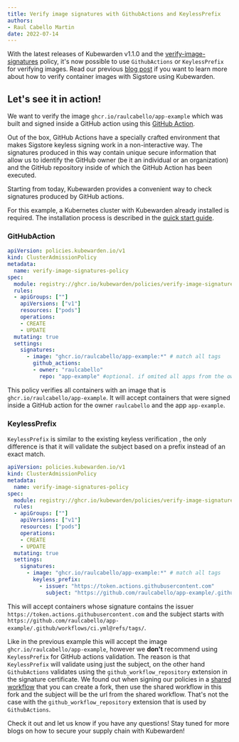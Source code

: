 ```yaml
---
title: Verify image signatures with GithubActions and KeylessPrefix 
authors:
- Raul Cabello Martin 
date: 2022-07-14
---
```


With the latest releases of Kubewarden v1.1.0 and
the [verify-image-signatures](https://github.com/kubewarden/verify-image-signatures) policy, it's now possible to use
`GithubActions` or `KeylessPrefix` for verifying images. Read our
previous [blog post](https://www.kubewarden.io/blog/2022/05/verifying-image-signatures/) if you want to learn more about
how to verify container images with Sigstore using Kubewarden.

## Let's see it in action!

We want to verify the image `ghcr.io/raulcabello/app-example` which was built and signed inside a GitHub action
using this [GitHub Action](https://github.com/raulcabello/app-example/blob/master/.github/workflows/ci.yml).

Out of the box, GitHub Actions have a specially crafted environment that makes Sigstore keyless signing work in
a non-interactive way.
The signatures produced in this way contain unique secure information that allow us to identify the GitHub owner
(be it an individual or an organization) and the GitHub repository inside of which the GitHub Action has been
executed.

Starting from today, Kubewarden provides a convenient way to check signatures produced by GitHub actions.

For this example, a Kubernetes cluster with Kubewarden already installed is required. The installation process is
described in the [quick start guide](https://docs.kubewarden.io/quick-start).

### GitHubAction

```yaml 
apiVersion: policies.kubewarden.io/v1
kind: ClusterAdmissionPolicy
metadata:
  name: verify-image-signatures-policy
spec:
  module: registry://ghcr.io/kubewarden/policies/verify-image-signatures:v0.1.4
  rules:
  - apiGroups: [""]
    apiVersions: ["v1"]
    resources: ["pods"]
    operations:
    - CREATE
    - UPDATE
  mutating: true
  settings:
    signatures:
      - image: "ghcr.io/raulcabello/app-example:*" # match all tags 
        github_actions:
        - owner: "raulcabello"
          repo: "app-example" #optional. if omited all apps from the owner will ve valid.
```

This policy verifies all containers with an image that is `ghcr.io/raulcabello/app-example`. It will accept
containers that were signed inside a GitHub action for the owner `raulcabello` and the app `app-example`.

### KeylessPrefix

`KeylessPrefix` is similar to the existing keyless verification , the only difference is that it will validate the 
subject based on a prefix instead of an exact match. 

``` yaml
apiVersion: policies.kubewarden.io/v1
kind: ClusterAdmissionPolicy
metadata:
  name: verify-image-signatures-policy
spec:
  module: registry://ghcr.io/kubewarden/policies/verify-image-signatures:v0.1.4
  rules:
  - apiGroups: [""]
    apiVersions: ["v1"]
    resources: ["pods"]
    operations:
    - CREATE
    - UPDATE
  mutating: true
  settings:
    signatures:
      - image: "ghcr.io/raulcabello/app-example:*" # match all tags 
        keyless_prefix:
          - issuer: "https://token.actions.githubusercontent.com"
            subject: "https://github.com/raulcabello/app-example/.github/workflows/ci.yml@refs/tags/" # match all tags
``` 

This will accept containers whose signature contains the issuer `https://token.actions.githubusercontent.com` and the 
subject starts with `https://github.com/raulcabello/app-example/.github/workflows/ci.yml@refs/tags/`. 

Like in the previous example this will accept the image `ghcr.io/raulcabello/app-example`, however we **don't** recommend using 
`KeylessPrefix` for GitHub actions validation. The reason is that `KeylessPrefix` will validate using just the subject, 
on the other hand `GithubActions` validates using the `github_workflow_repository` extension in the signature certificate. 
We found out when signing our policies in a [shared workflow](https://github.com/kubewarden/github-actions/blob/v1/policy-release/action.yaml#L43) 
that you can create a fork, then use the shared workflow in this fork and the subject will be the url from the shared workflow.
That's not the case with the `github_workflow_repository` extension that is used by `GithubActions`.

Check it out and let us know if you have any questions! Stay tuned for more blogs on how to secure your supply chain with Kubewarden!
